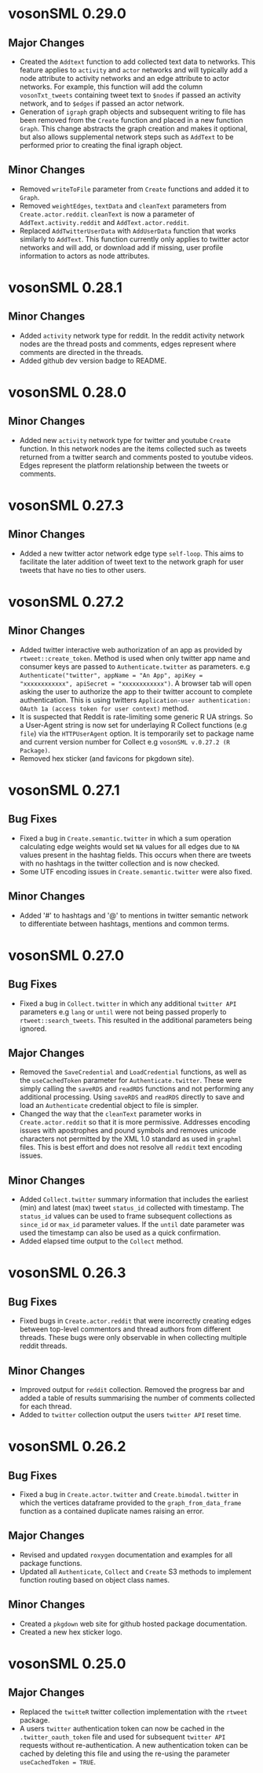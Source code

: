 # vosonSML 0.29.0

## Major Changes
- Created the `Addtext` function to add collected text data to networks. This feature applies
  to `activity` and `actor` networks and will typically add a node attribute to activity networks
  and an edge attribute to actor networks. For example, this function will add the column
  `vosonTxt_tweets` containing tweet text to `$nodes` if passed an activity network, and to
  `$edges` if passed an actor network.
- Generation of `igraph` graph objects and subsequent writing to file has been removed from the
  `Create` function and placed in a new function `Graph`. This change abstracts the graph creation
  and makes it optional, but also allows supplemental network steps such as `AddText` to be
  performed prior to creating the final igraph object.

## Minor Changes
- Removed `writeToFile` parameter from `Create` functions and added it to `Graph`.
- Removed `weightEdges`, `textData` and `cleanText` parameters from `Create.actor.reddit`.
  `cleanText` is now a parameter of `AddText.activity.reddit` and `AddText.actor.reddit`.
- Replaced `AddTwitterUserData` with `AddUserData` function that works similarly to `AddText`.
  This function currently only applies to twitter actor networks and will add, or download
  add if missing, user profile information to actors as node attributes.

# vosonSML 0.28.1

## Minor Changes
- Added `activity` network type for reddit. In the reddit activity network nodes are the
  thread posts and comments, edges represent where comments are directed in the threads.
- Added github dev version badge to README.
  
# vosonSML 0.28.0

## Minor Changes
- Added new `activity` network type for twitter and youtube `Create` function. In this network
  nodes are the items collected such as tweets returned from a twitter search and comments
  posted to youtube videos. Edges represent the platform relationship between the tweets or
  comments.
  
# vosonSML 0.27.3

## Minor Changes
- Added a new twitter actor network edge type `self-loop`. This aims to facilitate the later addition
  of tweet text to the network graph for user tweets that have no ties to other users.

# vosonSML 0.27.2

## Minor Changes
- Added twitter interactive web authorization of an app as provided by `rtweet::create_token`.
  Method is used when only twitter app name and consumer keys are passed to `Authenticate.twitter`
  as parameters. e.g `Authenticate("twitter", appName = "An App", apiKey = "xxxxxxxxxxxx",
  apiSecret = "xxxxxxxxxxxx")`. A browser tab will open asking the user to authorize the app to
  their twitter account to complete authentication. This is using twitters
  `Application-user authentication: OAuth 1a (access token for user context)` method.
- It is suspected that Reddit is rate-limiting some generic R UA strings. So a User-Agent string is
  now set for underlaying R Collect functions (e.g `file`) via the `HTTPUserAgent` option. It is
  temporarily set to package name and current version number for Collect e.g
  `vosonSML v.0.27.2 (R Package)`.
- Removed hex sticker (and favicons for pkgdown site).
  
# vosonSML 0.27.1

## Bug Fixes
- Fixed a bug in `Create.semantic.twitter` in which a sum operation calculating edge
  weights would set `NA` values for all edges due to `NA` values present in the hashtag fields.
  This occurs when there are tweets with no hashtags in the twitter collection and is now
  checked.
- Some UTF encoding issues in `Create.semantic.twitter` were also fixed.

## Minor Changes
- Added '#' to hashtags and '@' to mentions in twitter semantic network to differentiate between
  hashtags, mentions and common terms.

# vosonSML 0.27.0

## Bug Fixes
- Fixed a bug in `Collect.twitter` in which any additional `twitter API` parameters
  e.g `lang` or `until` were not being passed properly to `rtweet::search_tweets`. This
  resulted in the additional parameters being ignored.

## Major Changes
- Removed the `SaveCredential` and `LoadCredential` functions, as well as the `useCachedToken`
  parameter for `Authenticate.twitter`. These were simply calling the `saveRDS` and `readRDS`
  functions and not performing any additional processing. Using `saveRDS` and `readRDS` directly
  to save and load an `Authenticate` credential object to file is simpler.
- Changed the way that the `cleanText` parameter works in `Create.actor.reddit` so that it is
  more permissive. Addresses encoding issues with apostrophes and pound symbols and removes
  unicode characters not permitted by the XML 1.0 standard as used in `graphml` files. This is
  best effort and does not resolve all `reddit` text encoding issues.
  
## Minor Changes
- Added `Collect.twitter` summary information that includes the earliest (min) and latest (max)
  tweet `status_id` collected with timestamp. The `status_id` values can be used to frame
  subsequent collections as `since_id` or `max_id` parameter values. If the `until` date
  parameter was used the timestamp can also be used as a quick confirmation.
- Added elapsed time output to the `Collect` method.
  
# vosonSML 0.26.3

## Bug Fixes
- Fixed bugs in `Create.actor.reddit` that were incorrectly creating edges between
  top-level commentors and thread authors from different threads. These bugs were only
  observable in when collecting multiple reddit threads.

## Minor Changes
- Improved output for `reddit` collection. Removed the progress bar and added a table
  of results summarising the number of comments collected for each thread.
- Added to `twitter` collection output the users `twitter API` reset time.

# vosonSML 0.26.2

## Bug Fixes
- Fixed a bug in `Create.actor.twitter` and `Create.bimodal.twitter` in which the vertices
  dataframe provided to the `graph_from_data_frame` function as a contained duplicate names
  raising an error.
  
## Major Changes
- Revised and updated `roxygen` documentation and examples for all package functions.
- Updated all `Authenticate`, `Collect` and `Create` S3 methods to implement function routing
  based on object class names.
  
## Minor Changes
- Created a `pkgdown` web site for github hosted package documentation.
- Created a new hex sticker logo.

# vosonSML 0.25.0

## Major Changes
- Replaced the `twitteR` twitter collection implementation with the `rtweet` package.
- A users `twitter` authentication token can now be cached in the `.twitter_oauth_token` file and
  used for subsequent `twitter API` requests without re-authentication. A new authentication
  token can be cached by deleting this file and using the re-using the parameter
  `useCachedToken = TRUE`.

